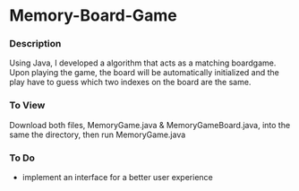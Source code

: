 # Memory-Board-Game

### Description
Using Java, I developed a algorithm that acts as a matching boardgame. Upon playing the game, the board will be automatically initialized and the play have to guess which two indexes on the board are the same. 

### To View
Download both files, MemoryGame.java & MemoryGameBoard.java, into the same the directory, then run MemoryGame.java

### To Do
- implement an interface for a better user experience
